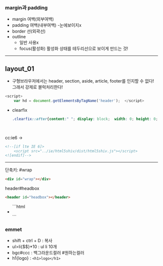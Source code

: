 ### margin과 padding
* margin 여백(외부여백)
* padding 여백(내부여백) -눈에보이지x
* border 선(외곽선)
* outline
  - 일반 사용x
  - focus(활성화)
    활성화 상태를 테두리선으로 보이게 만드는 것!


___
## layout_01

* 구형브라우저에서는 header, section, aside, article, footer를 인지할 수 없다! 그래서 강제로 블럭처리한다!
```javascript
<script>
    var hd = document.getElementsByTagName('header');  </script>
```
* clearfix

  ```css
  .clearfix::after{content:" "; display: block;  width: 0; height: 0; clear: both;}
  ```

  ​

cc:ie6
->
```html
<!--[if lte IE 6]>
    <script src="../ie/html5shiv/dist/html5shiv.js"></script>
<![endif]-->
```

***
단축키: #wrap
```html
<div id="wrap"></div>
```
header#headbox
```html
<header id="headbox"></header>
```
  <ul>
```html
<li></li>
```
  </ul>

### emmet

* shift + ctrl + D : 복사
* ul>li{$$}*10 : ul li 10개
* bgc#ccc : 백그라운드컬러 #원하는컬러
* h1{logo} : `<h1>logo</h1>`